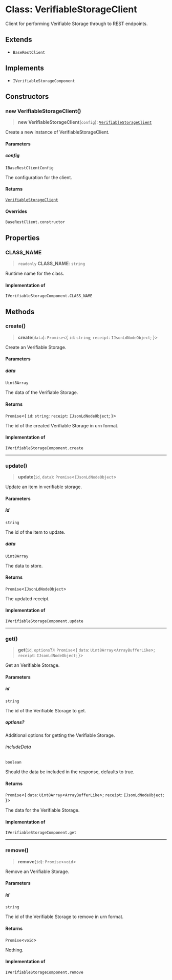 # Class: VerifiableStorageClient

Client for performing Verifiable Storage through to REST endpoints.

## Extends

- `BaseRestClient`

## Implements

- `IVerifiableStorageComponent`

## Constructors

### new VerifiableStorageClient()

> **new VerifiableStorageClient**(`config`): [`VerifiableStorageClient`](VerifiableStorageClient.md)

Create a new instance of VerifiableStorageClient.

#### Parameters

##### config

`IBaseRestClientConfig`

The configuration for the client.

#### Returns

[`VerifiableStorageClient`](VerifiableStorageClient.md)

#### Overrides

`BaseRestClient.constructor`

## Properties

### CLASS\_NAME

> `readonly` **CLASS\_NAME**: `string`

Runtime name for the class.

#### Implementation of

`IVerifiableStorageComponent.CLASS_NAME`

## Methods

### create()

> **create**(`data`): `Promise`\<\{ `id`: `string`; `receipt`: `IJsonLdNodeObject`; \}\>

Create an Verifiable Storage.

#### Parameters

##### data

`Uint8Array`

The data of the Verifiable Storage.

#### Returns

`Promise`\<\{ `id`: `string`; `receipt`: `IJsonLdNodeObject`; \}\>

The id of the created Verifiable Storage in urn format.

#### Implementation of

`IVerifiableStorageComponent.create`

***

### update()

> **update**(`id`, `data`): `Promise`\<`IJsonLdNodeObject`\>

Update an item in verifiable storage.

#### Parameters

##### id

`string`

The id of the item to update.

##### data

`Uint8Array`

The data to store.

#### Returns

`Promise`\<`IJsonLdNodeObject`\>

The updated receipt.

#### Implementation of

`IVerifiableStorageComponent.update`

***

### get()

> **get**(`id`, `options`?): `Promise`\<\{ `data`: `Uint8Array`\<`ArrayBufferLike`\>; `receipt`: `IJsonLdNodeObject`; \}\>

Get an Verifiable Storage.

#### Parameters

##### id

`string`

The id of the Verifiable Storage to get.

##### options?

Additional options for getting the Verifiable Storage.

###### includeData

`boolean`

Should the data be included in the response, defaults to true.

#### Returns

`Promise`\<\{ `data`: `Uint8Array`\<`ArrayBufferLike`\>; `receipt`: `IJsonLdNodeObject`; \}\>

The data for the Verifiable Storage.

#### Implementation of

`IVerifiableStorageComponent.get`

***

### remove()

> **remove**(`id`): `Promise`\<`void`\>

Remove an Verifiable Storage.

#### Parameters

##### id

`string`

The id of the Verifiable Storage to remove in urn format.

#### Returns

`Promise`\<`void`\>

Nothing.

#### Implementation of

`IVerifiableStorageComponent.remove`
